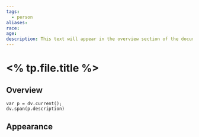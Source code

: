 ```yaml
---
tags:
  - person
aliases: 
race: 
age: 
description: This text will appear in the overview section of the document
---
```

# <% tp.file.title %>
## Overview
```dataviewjs
var p = dv.current();
dv.span(p.description)
```
## Appearance
